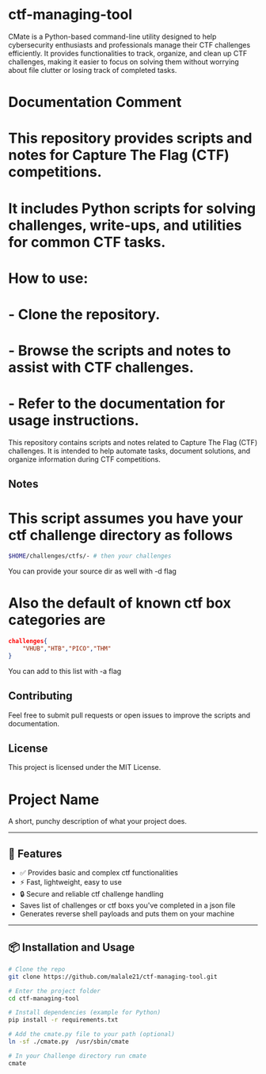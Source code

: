 # ctf-managing-tool

CMate is a Python-based command-line utility designed to help cybersecurity enthusiasts and professionals manage their CTF challenges efficiently. It provides functionalities to track, organize, and clean up CTF challenges, making it easier to focus on solving them without worrying about file clutter or losing track of completed tasks.

# Documentation Comment

# This repository provides scripts and notes for Capture The Flag (CTF) competitions.
# It includes Python scripts for solving challenges, write-ups, and utilities for common CTF tasks.
#
# How to use:
# - Clone the repository.
# - Browse the scripts and notes to assist with CTF challenges.
# - Refer to the documentation for usage instructions.

This repository contains scripts and notes related to Capture The Flag (CTF) challenges. It is intended to help automate tasks, document solutions, and organize information during CTF competitions.

## Notes

# This script assumes you have your ctf challenge directory as follows 
```bash
$HOME/challenges/ctfs/- # then your challenges
```
You can provide your source dir as well with -d flag 

# Also the default of known ctf box categories are 
```json
challenges{
    "VHUB","HTB","PICO","THM"
} 
```
You can add to this list with -a flag 



## Contributing

Feel free to submit pull requests or open issues to improve the scripts and documentation.

## License

This project is licensed under the MIT License.

# Project Name

A short, punchy description of what your project does.

---

## 🚀 Features
- ✅ Provides basic and complex ctf functionalities
- ⚡ Fast, lightweight, easy to use
- 🔒 Secure and reliable ctf challenge handling
- Saves list of challenges or ctf boxs you've completed in a json file
- Generates reverse shell payloads and puts them on your machine

---

## 📦 Installation and Usage

```bash
# Clone the repo
git clone https://github.com/malale21/ctf-managing-tool.git

# Enter the project folder
cd ctf-managing-tool

# Install dependencies (example for Python)
pip install -r requirements.txt

# Add the cmate.py file to your path (optional)
ln -sf ./cmate.py  /usr/sbin/cmate

# In your Challenge directory run cmate
cmate


